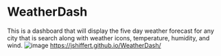 # WeatherDash
This is a dashboard that will display the five day weather forecast for any city that is search along with weather icons, temperature, humidity, and wind.
![image](https://github.com/jshiffert/WeatherDash/assets/130510457/727c03fe-b36c-41fe-9378-ad35c1d6db20)
https://jshiffert.github.io/WeatherDash/
